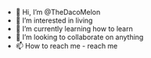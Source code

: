 - 👋 Hi, I’m @TheDacoMelon
- 👀 I’m interested in living
- 🌱 I’m currently learning how to learn
- 💞️ I’m looking to collaborate on anything
- 📫 How to reach me - reach me

<!---
TheDacoMelon/TheDacoMelon is a ✨ special ✨ repository because its `README.md` (this file) appears on your GitHub profile.
You can click the Preview link to take a look at your changes.
--->
